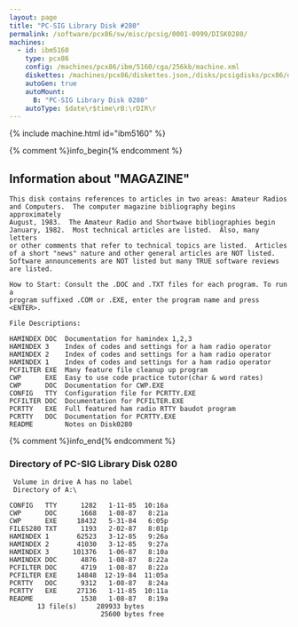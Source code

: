```yaml
---
layout: page
title: "PC-SIG Library Disk #280"
permalink: /software/pcx86/sw/misc/pcsig/0001-0999/DISK0280/
machines:
  - id: ibm5160
    type: pcx86
    config: /machines/pcx86/ibm/5160/cga/256kb/machine.xml
    diskettes: /machines/pcx86/diskettes.json,/disks/pcsigdisks/pcx86/diskettes.json
    autoGen: true
    autoMount:
      B: "PC-SIG Library Disk 0280"
    autoType: $date\r$time\rB:\rDIR\r
---
```


{% include machine.html id="ibm5160" %}

{% comment %}info_begin{% endcomment %}

## Information about "MAGAZINE"

    This disk contains references to articles in two areas: Amateur Radios
    and Computers.  The computer magazine bibliography begins approximately
    August, 1983.  The Amateur Radio and Shortwave bibliographies begin
    January, 1982.  Most technical articles are listed.  Also, many letters
    or other comments that refer to technical topics are listed.  Articles
    of a short "news" nature and other general articles are NOT listed.
    Software announcements are NOT listed but many TRUE software reviews
    are listed.
    
    How to Start: Consult the .DOC and .TXT files for each program. To run a
    program suffixed .COM or .EXE, enter the program name and press
    <ENTER>.
    
    File Descriptions:
    
    HAMINDEX DOC  Documentation for hamindex 1,2,3
    HAMINDEX 3    Index of codes and settings for a ham radio operator
    HAMINDEX 2    Index of codes and settings for a ham radio operator
    HAMINDEX 1    Index of codes and settings for a ham radio operator
    PCFILTER EXE  Many feature file cleanup up program
    CWP      EXE  Easy to use code practice tutor(char & word rates)
    CWP      DOC  Documentation for CWP.EXE
    CONFIG   TTY  Configuration file for PCRTTY.EXE
    PCFILTER DOC  Documentation for PCFILTER.EXE
    PCRTTY   EXE  Full featured ham radio RTTY baudot program
    PCRTTY   DOC  Documentation for PCRTTY.EXE
    README        Notes on Disk0280
{% comment %}info_end{% endcomment %}


### Directory of PC-SIG Library Disk 0280

     Volume in drive A has no label
     Directory of A:\

    CONFIG   TTY      1282   1-11-85  10:16a
    CWP      DOC      1668   1-08-87   8:21a
    CWP      EXE     18432   5-31-84   6:05p
    FILES280 TXT      1193   2-02-87   8:01p
    HAMINDEX 1       62523   3-12-85   9:26a
    HAMINDEX 2       41030   3-12-85   9:27a
    HAMINDEX 3      101376   1-06-87   8:10a
    HAMINDEX DOC      4876   1-08-87   8:22a
    PCFILTER DOC      4719   1-08-87   8:22a
    PCFILTER EXE     14848  12-19-84  11:05a
    PCRTTY   DOC      9312   1-08-87   8:24a
    PCRTTY   EXE     27136   1-11-85  10:11a
    README            1538   1-08-87   8:19a
           13 file(s)     289933 bytes
                           25600 bytes free
